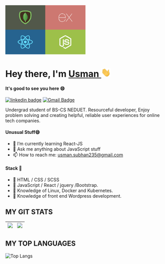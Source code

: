 <img align="centre" src="Untitled-1.png"/>
<h1>Hey there, I'm <a  href="https://https://github.com/usmandevops123">Usman </a> <img  src="https://raw.githubusercontent.com/ABSphreak/ABSphreak/master/gifs/Hi.gif" width="30px"></h1>


#### It's good to see you here 😄 
[![linkedin badge](https://img.shields.io/badge/muhammad-usman-6a905318b?style=flat&logo=linkedin)](https://www.linkedin.com/in/muhammad-usman-6a905318b/) 
[![Gmail Badge](https://img.shields.io/badge/usman.subhan235@gmail.com-30302f?style=flat&logo=Gmail&logoColor=red)](mailto:usman.subhan235@gmail.com)



Undergrad student of BS-CS NEDUET. Resourceful developer, Enjoy problem solving and creating helpful, reliable user experiences for online tech
companies.

#### Unusual Stuff😄
- 🌱 I’m currently learning React-JS
- 💬 Ask me anything about JavaScript stuff
- 📫 How to reach me: usman.subhan235@gmail.com 

#### Stack :blue_book:

- :paperclip: HTML / CSS / SCSS
- :paperclip: JavaScript / React / jquery /Bootstrap.
- :paperclip: Knowledge of Linux, Docker and Kubernetes.
- :paperclip: Knowledge of front end Wordpress development.

## MY GIT STATS
|<img src="https://github-readme-stats.vercel.app/api?username=usmandevops123&&show_icons=true&&hide_border=false&&theme=radical&&count_private=true"/>|<img src="https://github-readme-streak-stats.herokuapp.com/?user=usmandevops123&&theme=radical&&hide_border=false&&show_icons=true"/>|
|---|---|


## MY TOP LANGUAGES
![Top Langs](https://github-readme-stats.vercel.app/api/top-langs/?username=usmandevops123&theme=radical&title_color=8E2DE2&text_color=fff)
